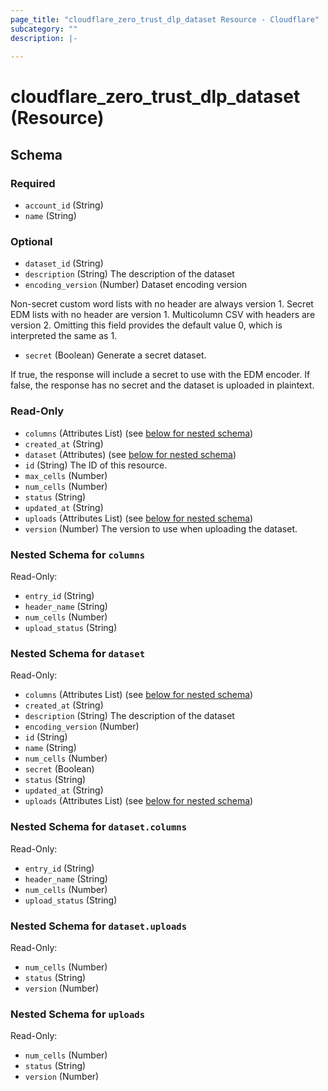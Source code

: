 ```yaml
---
page_title: "cloudflare_zero_trust_dlp_dataset Resource - Cloudflare"
subcategory: ""
description: |-
  
---
```


# cloudflare_zero_trust_dlp_dataset (Resource)




<!-- schema generated by tfplugindocs -->
## Schema

### Required

- `account_id` (String)
- `name` (String)

### Optional

- `dataset_id` (String)
- `description` (String) The description of the dataset
- `encoding_version` (Number) Dataset encoding version

Non-secret custom word lists with no header are always version 1.
Secret EDM lists with no header are version 1.
Multicolumn CSV with headers are version 2.
Omitting this field provides the default value 0, which is interpreted
the same as 1.
- `secret` (Boolean) Generate a secret dataset.

If true, the response will include a secret to use with the EDM encoder.
If false, the response has no secret and the dataset is uploaded in plaintext.

### Read-Only

- `columns` (Attributes List) (see [below for nested schema](#nestedatt--columns))
- `created_at` (String)
- `dataset` (Attributes) (see [below for nested schema](#nestedatt--dataset))
- `id` (String) The ID of this resource.
- `max_cells` (Number)
- `num_cells` (Number)
- `status` (String)
- `updated_at` (String)
- `uploads` (Attributes List) (see [below for nested schema](#nestedatt--uploads))
- `version` (Number) The version to use when uploading the dataset.

<a id="nestedatt--columns"></a>
### Nested Schema for `columns`

Read-Only:

- `entry_id` (String)
- `header_name` (String)
- `num_cells` (Number)
- `upload_status` (String)


<a id="nestedatt--dataset"></a>
### Nested Schema for `dataset`

Read-Only:

- `columns` (Attributes List) (see [below for nested schema](#nestedatt--dataset--columns))
- `created_at` (String)
- `description` (String) The description of the dataset
- `encoding_version` (Number)
- `id` (String)
- `name` (String)
- `num_cells` (Number)
- `secret` (Boolean)
- `status` (String)
- `updated_at` (String)
- `uploads` (Attributes List) (see [below for nested schema](#nestedatt--dataset--uploads))

<a id="nestedatt--dataset--columns"></a>
### Nested Schema for `dataset.columns`

Read-Only:

- `entry_id` (String)
- `header_name` (String)
- `num_cells` (Number)
- `upload_status` (String)


<a id="nestedatt--dataset--uploads"></a>
### Nested Schema for `dataset.uploads`

Read-Only:

- `num_cells` (Number)
- `status` (String)
- `version` (Number)



<a id="nestedatt--uploads"></a>
### Nested Schema for `uploads`

Read-Only:

- `num_cells` (Number)
- `status` (String)
- `version` (Number)


